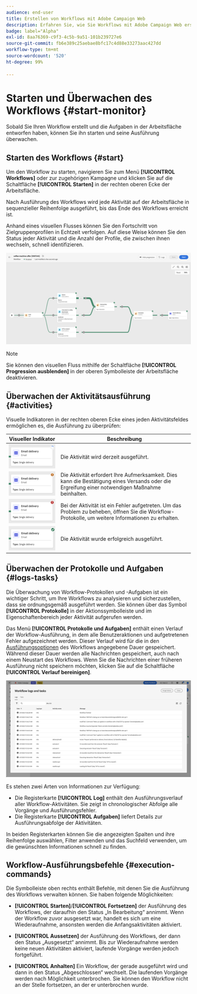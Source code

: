 ```yaml
---
audience: end-user
title: Erstellen von Workflows mit Adobe Campaign Web
description: Erfahren Sie, wie Sie Workflows mit Adobe Campaign Web erstellen
badge: label="Alpha"
exl-id: 8aa76369-c9f3-4c5b-9a51-101b239727e6
source-git-commit: fb6e389c25aebae8bfc17c4d88e33273aac427dd
workflow-type: tm+mt
source-wordcount: '520'
ht-degree: 99%

---
```


# Starten und Überwachen des Workflows {#start-monitor}

Sobald Sie Ihren Workflow erstellt und die Aufgaben in der Arbeitsfläche entworfen haben, können Sie ihn starten und seine Ausführung überwachen.

## Starten des Workflows {#start}

Um den Workflow zu starten, navigieren Sie zum Menü **[!UICONTROL Workflows]** oder zur zugehörigen Kampagne und klicken Sie auf die Schaltfläche **[!UICONTROL Starten]** in der rechten oberen Ecke der Arbeitsfläche.

Nach Ausführung des Workflows wird jede Aktivität auf der Arbeitsfläche in sequenzieller Reihenfolge ausgeführt, bis das Ende des Workflows erreicht ist.

Anhand eines visuellen Flusses können Sie den Fortschritt von Zielgruppenprofilen in Echtzeit verfolgen. Auf diese Weise können Sie den Status jeder Aktivität und die Anzahl der Profile, die zwischen ihnen wechseln, schnell identifizieren.

![](assets/workflow-execution.png)

>[!NOTE]
>
>Sie können den visuellen Fluss mithilfe der Schaltfläche **[!UICONTROL Progression ausblenden]** in der oberen Symbolleiste der Arbeitsfläche deaktivieren.

## Überwachen der Aktivitätsausführung {#activities}

Visuelle Indikatoren in der rechten oberen Ecke eines jeden Aktivitätsfeldes ermöglichen es, die Ausführung zu überprüfen:

| Visueller Indikator | Beschreibung |
|-----|------------|
| ![](assets/activity-status-pending.png) | Die Aktivität wird derzeit ausgeführt. |
| ![](assets/activity-status-orange.png) | Die Aktivität erfordert Ihre Aufmerksamkeit. Dies kann die Bestätigung eines Versands oder die Ergreifung einer notwendigen Maßnahme beinhalten. |
| ![](assets/activity-status-red.png) | Bei der Aktivität ist ein Fehler aufgetreten. Um das Problem zu beheben, öffnen Sie die Workflow-Protokolle, um weitere Informationen zu erhalten. |
| ![](assets/activity-status-green.png) | Die Aktivität wurde erfolgreich ausgeführt. |

## Überwachen der Protokolle und Aufgaben {#logs-tasks}

Die Überwachung von Workflow-Protokollen und -Aufgaben ist ein wichtiger Schritt, um Ihre Workflows zu analysieren und sicherzustellen, dass sie ordnungsgemäß ausgeführt werden. Sie können über das Symbol **[!UICONTROL Protokolle]** in der Aktionssymbolleiste und im Eigenschaftenbereich jeder Aktivität aufgerufen werden.

Das Menü **[!UICONTROL Protokolle und Aufgaben]** enthält einen Verlauf der Workflow-Ausführung, in dem alle Benutzeraktionen und aufgetretenen Fehler aufgezeichnet werden. Dieser Verlauf wird für die in den [Ausführungsoptionen](workflow-settings.md) des Workflows angegebene Dauer gespeichert. Während dieser Dauer werden alle Nachrichten gespeichert, auch nach einem Neustart des Workflows. Wenn Sie die Nachrichten einer früheren Ausführung nicht speichern möchten, klicken Sie auf die Schaltfläche **[!UICONTROL Verlauf bereinigen]**.

![](assets/workflow-logs.png)

Es stehen zwei Arten von Informationen zur Verfügung:

* Die Registerkarte **[!UICONTROL Log]** enthält den Ausführungsverlauf aller Workflow-Aktivitäten. Sie zeigt in chronologischer Abfolge alle Vorgänge und Ausführungsfehler.
* Die Registerkarte **[!UICONTROL Aufgaben]** liefert Details zur Ausführungsabfolge der Aktivitäten.

In beiden Registerkarten können Sie die angezeigten Spalten und ihre Reihenfolge auswählen, Filter anwenden und das Suchfeld verwenden, um die gewünschten Informationen schnell zu finden.

## Workflow-Ausführungsbefehle {#execution-commands}

Die Symbolleiste oben rechts enthält Befehle, mit denen Sie die Ausführung des Workflows verwalten können. Sie haben folgende Möglichkeiten:

* **[!UICONTROL Starten]**/**[!UICONTROL Fortsetzen]** der Ausführung des Workflows, der daraufhin den Status „In Bearbeitung“ annimmt. Wenn der Workflow zuvor ausgesetzt war, handelt es sich um eine Wiederaufnahme, ansonsten werden die Anfangsaktivitäten aktiviert.

* **[!UICONTROL Aussetzen]** der Ausführung des Workflows, der dann den Status „Ausgesetzt“ annimmt. Bis zur Wiederaufnahme werden keine neuen Aktivitäten aktiviert, laufende Vorgänge werden jedoch fortgeführt.

* **[!UICONTROL Anhalten]** Ein Workflow, der gerade ausgeführt wird und dann in den Status „Abgeschlossen“ wechselt. Die laufenden Vorgänge werden nach Möglichkeit unterbrochen. Sie können den Workflow nicht an der Stelle fortsetzen, an der er unterbrochen wurde.
